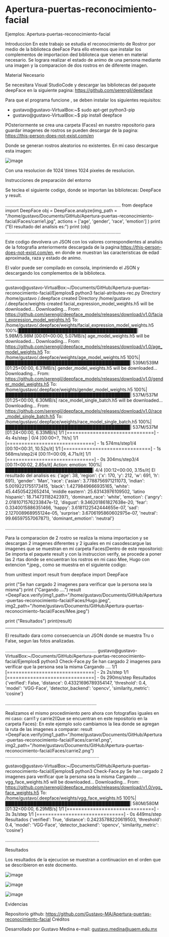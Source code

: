 # Apertura-puertas-reconocimiento-facial
Ejemplos: Apertura-puertas-reconocimiento-facial

Introduccion
En este trabajo se estudia el reconocimiento de Rostror por medio de la biblioteca deeFace
Para ello etnemos que instalar los complementos de importacion ded biblioteca que vienen en material necesario.
Se lograra realizar el estado de animo de una persona mediante una imagen
y la comparacion de dos rostros en de diferente imagen.


Material Necesario

Se necesitara Visual StudioCode
y descargar las bibliotecas del paquete deepFace  en la siguiente
pagina: https://github.com/serengil/deepface


Para que el programa funcione , se deben instalar los siguientes requisitos:

* gustavo@gustavo-VirtualBox:~$ sudo apt-get python3-pip
* gustavo@gustavo-VirtualBox:~$ pip install deepface

POsteriormente se crea una carpeta (Faces) en nuestro repositorio para guardar imagenes de rostros
se pueden descargar de la pagina:
https://this-person-does-not-exist.com/en

Donde se generan rostros aleatorios no existentes.
En mi caso descargue esta imagen:

![image](https://user-images.githubusercontent.com/111370930/192594420-1042b6d8-6cd4-45f8-9654-52ba678cb0c8.png)

Con una resolucion de 1024 \times 1024 pixeles de resolucion.

Instrucciones de preparación del entorno

Se teclea el siguiente codigo, donde se importan las bibliotecas: DeepFace y result.

...........................................................................................
from deepface import DeepFace
obj = DeepFace.analyze(img_path = "/home/gustavo/Documents/GitHub/Apertura-puertas-reconocimiento-facial/Faces/carrie1.jpg", 
        actions = ['age', 'gender', 'race', 'emotion']
)
print ("El resultado del analisis es:")
print (obj)
...........................................................................................

Este codigo devolvera un JSON con los valores correspondientes al analisis de la fotografia anteriormente descargada de la pagina:https://this-person-does-not-exist.com/en, en donde se muestran las caracteristicas de edad aproximada, raza y estado de animo.

El valor puede ser compilado en consola, imprimiendo el JSON y descargando los complementos de la biblioteca.

-           -                -                  -                 -                 -

gustavo@gustavo-VirtualBox:~/Documents/GitHub/Apertura-puertas-reconocimiento-facial/Ejemplos$ python3 facial-atributes-rec.py
Directory  /home/gustavo /.deepface created
Directory  /home/gustavo /.deepface/weights created
facial_expression_model_weights.h5 will be downloaded...
Downloading...
From: https://github.com/serengil/deepface_models/releases/download/v1.0/facial_expression_model_weights.h5
To: /home/gustavo/.deepface/weights/facial_expression_model_weights.h5
100%|██████████████████████████████████████| 5.98M/5.98M [00:01<00:00, 5.07MB/s]
age_model_weights.h5 will be downloaded...
Downloading...
From: https://github.com/serengil/deepface_models/releases/download/v1.0/age_model_weights.h5
To: /home/gustavo/.deepface/weights/age_model_weights.h5
100%|████████████████████████████████████████| 539M/539M [01:25<00:00, 6.31MB/s]
gender_model_weights.h5 will be downloaded...
Downloading...
From: https://github.com/serengil/deepface_models/releases/download/v1.0/gender_model_weights.h5
To: /home/gustavo/.deepface/weights/gender_model_weights.h5
100%|████████████████████████████████████████| 537M/537M [01:25<00:00, 6.30MB/s]
race_model_single_batch.h5 will be downloaded...
Downloading...
From: https://github.com/serengil/deepface_models/releases/download/v1.0/race_model_single_batch.h5
To: /home/gustavo/.deepface/weights/race_model_single_batch.h5
100%|████████████████████████████████████████| 537M/537M [01:24<00:00, 6.33MB/s]
1/1 [==============================] - 4s 4s/step         | 0/4 [00:00<?, ?it/s]
1/1 [==============================] - 1s 574ms/step1/4 [00:10<00:31, 10.52s/it]
1/1 [==============================] - 1s 568ms/step2/4 [00:11<00:09,  4.71s/it]
1/1 [==============================] - 0s 304ms/step3/4 [00:11<00:02,  2.85s/it]
Action: emotion: 100%|████████████████████████████| 4/4 [00:12<00:00,  3.15s/it]
El resultado del analisis es:
{'age': 38, 'region': {'x': 170, 'y': 212, 'w': 691, 'h': 691}, 'gender': 'Man', 'race': {'asian': 3.7788756971211073, 'indian': 5.0019221755173415, 'black': 1.4279849666935165, 'white': 45.44505422652414, 'middle eastern': 25.63143976109502, 'latino hispanic': 18.71473118242397}, 'dominant_race': 'white', 'emotion': {'angry': 2.0181071576233847e-12, 'disgust': 9.346201861827638e-20, 'fear': 0.3340015886351466, 'happy': 3.6181122542444655e-07, 'sad': 2.127008968955124e-05, 'surprise': 3.6706195860602975e-07, 'neutral': 99.66597557067871}, 'dominant_emotion': 'neutral'}

...........................................................................................

Para la comparacion de 2 rostro se realiza la misma importacion y se descargan 2 imagenes diferentes y 2 iguales en mi casodescargue las imagenes que se muestran en mi carpeta Faces(Dentro de este repositorio):
Se importa el paquete result
y con la instruccion verify, se procede a poner las 2 rtas donde se encuentran los rostros en mi caso Mee, Hugo con extencion *.jpeg., como se muestra en el siguiente codigo:

from unittest import result
from deepface import DeepFace

print ("Se han cargado 2 imagenes para verificar que la persona sea la misma")
print ("Cargando ....")
result =DeepFace.verify(img1_path="/home/gustavo/Documents/GitHub/Apertura-puertas-reconocimiento-facial/Faces/Hugo.jpeg", img2_path="/home/gustavo/Documents/GitHub/Apertura-puertas-reconocimiento-facial/Faces/Mee.jpeg")

print ("Resultados")
print(result)

-           -          -            -         -        -
El resultado dara como consecuencia un JSON donde se muestra Tru o False, segun las fotos analizadas.

........................................................................
gustavo@gustavo-VirtualBox:~/Documents/GitHub/Apertura-puertas-reconocimiento-facial/Ejemplos$ python3 Check-Face.py
Se han cargado 2 imagenes para verificar que la persona sea la misma
Cargando ....
1/1 [==============================] - 2s 2s/step
1/1 [==============================] - 0s 290ms/step
Resultados
{'verified': False, 'distance': 0.43321696789354147, 'threshold': 0.4, 'model': 'VGG-Face', 'detector_backend': 'opencv', 'similarity_metric': 'cosine'}


........................................................................

Realizamos el mismo procedimiento pero ahora con fotografias iguales en mi caso: carri1 y carrie2(Que se encuentran en este repositorio en la carpeta Faces):
En este ejemplo solo cambiamos la liea donde se agregan la ruta de las imagenes a comparar:
result =DeepFace.verify(img1_path="/home/gustavo/Documents/GitHub/Apertura-puertas-reconocimiento-facial/Faces/carrie1.png", img2_path="/home/gustavo/Documents/GitHub/Apertura-puertas-reconocimiento-facial/Faces/carrie2.png")
..........................................................................

gustavo@gustavo-VirtualBox:~/Documents/GitHub/Apertura-puertas-reconocimiento-facial/Ejemplos$ python3 Check-Face.py
Se han cargado 2 imagenes para verificar que la persona sea la misma
Cargando ....
vgg_face_weights.h5 will be downloaded...
Downloading...
From: https://github.com/serengil/deepface_models/releases/download/v1.0/vgg_face_weights.h5
To: /home/gustavo/.deepface/weights/vgg_face_weights.h5
100%|████████████████████████████████████████| 580M/580M [01:32<00:00, 6.29MB/s]
1/1 [==============================] - 3s 3s/step
1/1 [==============================] - 0s 449ms/step
Resultados
{'verified': True, 'distance': 0.24235788220619503, 'threshold': 0.4, 'model': 'VGG-Face', 'detector_backend': 'opencv', 'similarity_metric': 'cosine'}


..........................................................................

Resultados


Los resultados de la ejecucion se muestran a continuacion en el orden que se describieron en este docmento.

![image](https://user-images.githubusercontent.com/111370930/192590385-f1445792-730f-472a-a410-a98f40915ac5.png)

![image](https://user-images.githubusercontent.com/111370930/192590613-e82857cc-bddb-46a7-a5fe-45b2c80bda3b.png)

![image](https://user-images.githubusercontent.com/111370930/192590701-2bbb51b9-b7e0-429b-a495-640e8523f3ba.png)


Evidencias

Repositorio github: https://github.com/Gustavo-MA/Apertura-puertas-reconocimiento-facial
Créditos

Desarrollado por Gustavo Medina e-mail: gustavo.medina@uaem.edu.mx
